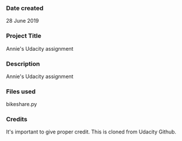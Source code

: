 ### Date created
28 June 2019

### Project Title
Annie's Udacity assignment

### Description
Annie's Udacity assignment

### Files used
bikeshare.py

### Credits
It's important to give proper credit. This is cloned from Udacity Github.


